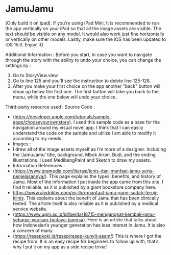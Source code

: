 # JamuJamu

[Only build it on ipad]. If you’re using iPad Mini, It is recommended to run the app vertically on your iPad so that all the image assets are visible. The text should be visible on any model. It would also work just fine horizontally or vertically on other models. Lastly, make sure the iOS has been updated to iOS 15.0. Enjoy! :D


Additional Information :
Before you start, in case you want to navigate through the story with the ability to undo your choice, you can change the settings by :
 1. Go to StoryView.view
 2. Go to line 125 and you'll see the instruction to delete line 125-128.
 3. After you make your first choice on the app another "back" button will show up below the first one. The first button will take you back to the menu, while the one below will undo your choice.


Third-party resource used :
Source Code :
*  (https://developer.apple.com/tutorials/sample-apps/chooseyourownstory). I used this sample code as a base for the navigation around my visual novel app. I think that I can easily understand the code on the sample and utilize I am able to modify it according to my needs.
* Images :
* I drew all of the image assets myself as I’m more of a designer. Including the ‘JamuJamu’ title, background, Mbok Arum, Budi, and the ending illustrations. I used MedibangPaint and Sketch to draw my assets.
* Information References :
* (https://www.gramedia.com/literasi/jenis-dan-manfaat-jamu-serta-penjelasannya/). This page explains the types, benefits, and history of Jamu. Most of the information I put inside the app came from this site. I find it reliable, as it is published by a giant bookstore company here.
* https://www.alodokter.com/ini-lho-manfaat-jamu-yang-sudah-teruji-klinis. This explains about the benefit of Jamu that has been clinically tested. The article itself is also reliable as it is published by a medical service website.
* (https://www.ugm.ac.id/id/berita/18715-mengangkat-kembali-jamu-sebagai-warisan-budaya-bangsa). Here is an article that talks about how Indonesian’s younger generation has less interest in Jamu. It is also a concern of many.
* (https://resepkoki.id/resep/resep-kunyit-asam/) This is where I got the recipe from. It is an easy recipe for beginners to follow up with, that’s why I put it on my app as a side recipe trivia!
